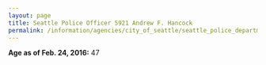 ```yaml
---
layout: page
title: Seattle Police Officer 5921 Andrew F. Hancock
permalink: /information/agencies/city_of_seattle/seattle_police_department/copbook/5921/
---
```


**Age as of Feb. 24, 2016:** 47
